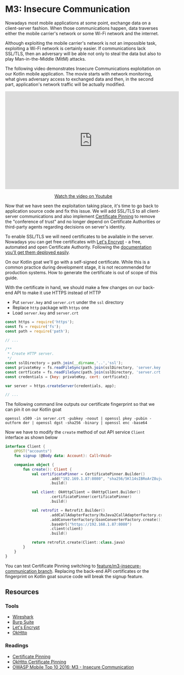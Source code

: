 M3: Insecure Communication
==========================

Nowadays most mobile applications at some point, exchange data on a
client-server fashion. When those communications happen, data traverses either
the mobile carrier's network or some Wi-Fi network and the internet.

Although exploiting the mobile carrier's network is not an impossible task,
exploiting a Wi-Fi network is certainly easier. If communications lack SSL/TLS,
then an adversary will be able not only to steal the data but also to play
Man-in-the-Middle (MitM) attacks.

The following video demonstrates Insecure Communications exploitation on our
Kotlin mobile application. The movie starts with network monitoring, what gives
adversary access to exchanged data and then, in the second part, application's
network traffic will be actually modified.

<center>
    <iframe width="560" height="315" src="https://www.youtube.com/embed/Lkb7B_B9Nyg" frameborder="0" allow="accelerometer; autoplay; encrypted-media; gyroscope; picture-in-picture" allowfullscreen></iframe>
    <p><a href="https://www.youtube.com/watch?v=Lkb7B_B9Nyg">Watch the video on Youtube</a></p>
</center>

Now that we have seen the exploitation taking place, it's time to go back to
application source code and fix this issue. We will add SSL/TLS to all
client-server communications and also implement [Certificate Pinning][3] to
remove the "conference of trust" and no longer depend on Certificate Authorities
or third-party agents regarding decisions on server's identity.

To enable SSL/TLS we will need certificates to be available in the server.
Nowadays you can get free certificates with [Let's Encrypt][4] - a free,
automated and open Certificate Authority. Following the [documentation you'll
get them deployed easily][5].

On our Kotlin goat we'll go with a self-signed certificate. While this is a
common practice during development stage, it is not recommended for production
systems. How to generate the certificate is out of scope of this guide.

With the certificate in hand, we should make a few changes on our back-end API
to make it use HTTPS instead of HTTP

* Put `server.key` and `server.crt` under the `ssl` directory
* Replace `http` package with `https` one
* Load `server.key` and `server.crt`

```javascript
const https = require('https');
const fs = require('fs');
const path = require('path');

// ...

/**
 * Create HTTP server.
 */
const sslDirectory = path.join(__dirname,'..','ssl');
const privateKey = fs.readFileSync(path.join(sslDirectory, 'server.key'), 'utf8');
const certficate = fs.readFileSync(path.join(sslDirectory, 'server.crt'), 'utf8');
const credentials = {key: privateKey, cert: certficate};

var server = https.createServer(credentials, app);

// ...
```

The following command line outputs our certificate fingerprint so that we can
pin it on our Kotlin goat

```
openssl x509 -in server.crt -pubkey -noout | openssl pkey -pubin -outform der | openssl dgst -sha256 -binary | openssl enc -base64
```

Now we have to modify the `create` method of out API service `Client` interface
as shown below

```kotlin
interface Client {
    @POST("accounts")
    fun signup (@Body data: Account): Call<Void>

    companion object {
        fun create(): Client {
            val certificatePinner = CertificatePinner.Builder()
                    .add("192.169.1.87:8080", "sha256/5Kl14sIBRoArZ8ujwNLWoLOI1QmsvE58nmXTO/9GSJw=")
                    .build()

            val client: OkHttpClient = OkHttpClient.Builder()
                    .certificatePinner(certificatePinner)
                    .build()

            val retrofit = Retrofit.Builder()
                    .addCallAdapterFactory(RxJava2CallAdapterFactory.create())
                    .addConverterFactory(GsonConverterFactory.create())
                    .baseUrl("https://192.168.1.87:8080")
                    .client(client)
                    .build()

            return retrofit.create(Client::class.java)
        }
    }
}
```

You can test Certificate Pinning switching to
[feature/m3-insecure-communication branch][8]. Replacing the back-end API
certificates or the fingerprint on Kotlin goat source code will break the signup
feature.

## Resources

### Tools

* [Wireshark][1]
* [Burp Suite][2]
* [Let's Encrypt][4]
* [OkHttp][7]

### Readings

* [Certificate Pinning][3]
* [OkHttp Certificate Pinning][6]
* [OWASP Mobile Top 10 2016: M3 - Insecure Communication][9]

[1]: https://www.wireshark.org/
[2]: https://portswigger.net/
[3]: https://www.owasp.org/index.php/Certificate_and_Public_Key_Pinning
[4]: https://letsencrypt.org/
[5]: https://letsencrypt.org/docs/
[6]: https://github.com/square/okhttp/wiki/HTTPS#certificate-pinning
[7]: https://github.com/square/okhttp
[8]: http://vps372134.ovh.net:3000/paulo/kotlin-goat/src/feature/m3-insecure-communication
[9]: https://www.owasp.org/index.php/Mobile_Top_10_2016-M3-Insecure_Communication

